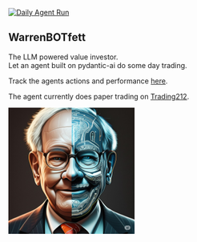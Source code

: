 [![Daily Agent Run](https://github.com/scheuclu/WarrenBOTfett/actions/workflows/run_main.yaml/badge.svg)](https://github.com/scheuclu/WarrenBOTfett/actions/workflows/run_main.yaml)

## WarrenBOTfett
The LLM powered value investor.  
Let an agent built on pydantic-ai do some day trading.

Track the agents actions and performance [here](https://warrenbotfett.streamlit.app).

The agent currently does paper trading on [Trading212](https://www.trading212.com/invite/17teXFVIhh).

<img src="WarrenBOTfet.jpeg" alt="WarrenBOTfet" width="50%"/>
